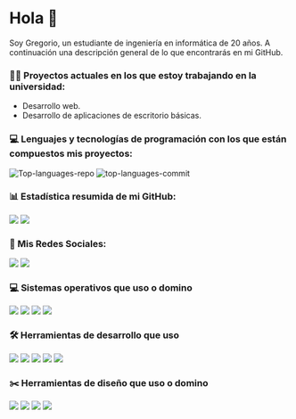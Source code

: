 # Hola 👋️
Soy Gregorio, un estudiante de ingeniería en informática de 20 años. A continuación una descripción general de lo que encontrarás en mi GitHub.

### 👨‍💻️ Proyectos actuales en los que estoy trabajando en la universidad:
- Desarrollo web.
- Desarrollo de aplicaciones de escritorio básicas.

### 💻️ Lenguajes y tecnologías de programación con los que están compuestos mis proyectos:

![Top-languages-repo](http://github-profile-summary-cards.vercel.app/api/cards/repos-per-language?username=gregoriorondon&theme=dark)
![top-languages-commit](http://github-profile-summary-cards.vercel.app/api/cards/most-commit-language?username=gregoriorondon&theme=dark) 

### 📊️ Estadística resumida de mi GitHub:
![](https://github-readme-stats.vercel.app/api?username=gregoriorondon&count_private=true&show_icons=true&theme=dark)
![](http://github-profile-summary-cards.vercel.app/api/cards/profile-details?username=gregoriorondon&theme=dark) 

### 📱️ Mis Redes Sociales:
[![](https://img.shields.io/badge/Instagram-E4405F?style=for-the-badge&logo=instagram&logoColor=white)](https://www.instagram.com/gregoriorondon_gd/)
[![](https://img.shields.io/badge/Twitter-1DA1F2?style=for-the-badge&logo=twitter&logoColor=white)](https://twitter.com/GregorioRondonC)

### 💻️ Sistemas operativos que uso o domino
![](https://img.shields.io/badge/Arch_Linux-1793D1?style=for-the-badge&logo=arch-linux&logoColor=white)
![](https://img.shields.io/badge/Debian-A81D33?style=for-the-badge&logo=debian&logoColor=white)
![](https://img.shields.io/badge/Fedora-294172?style=for-the-badge&logo=fedora&logoColor=white)
![](https://img.shields.io/badge/Linux_Mint-87CF3E?style=for-the-badge&logo=linux-mint&logoColor=white)

### 🛠️ Herramientas de desarrollo que uso
![](https://img.shields.io/badge/NeoVim-%2357A143.svg?&style=for-the-badge&logo=neovim&logoColor=white)
![](https://img.shields.io/badge/sublime_text-%23575757.svg?&style=for-the-badge&logo=sublime-text&logoColor=important)
![](https://img.shields.io/badge/VIM-%2311AB00.svg?&style=for-the-badge&logo=vim&logoColor=white)
![](https://img.shields.io/badge/alacritty-F46D01?style=for-the-badge&logo=alacritty&logoColor=white)
![](https://img.shields.io/badge/GIT-E44C30?style=for-the-badge&logo=git&logoColor=white)


### ✂️ Herramientas de diseño que uso o domino
![](https://img.shields.io/badge/blender-%23F5792A.svg?style=for-the-badge&logo=blender&logoColor=white)
![](https://img.shields.io/badge/gimp-5C5543?style=for-the-badge&logo=gimp&logoColor=white)
![](https://img.shields.io/badge/Inkscape-000000?style=for-the-badge&logo=Inkscape&logoColor=white)
![](https://img.shields.io/badge/Krita-203759?style=for-the-badge&logo=krita&logoColor=EEF37B)


